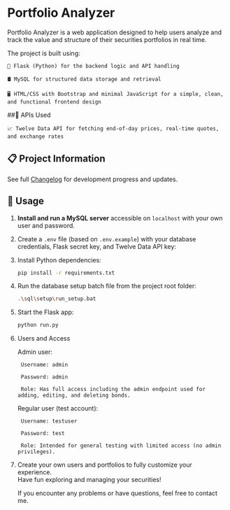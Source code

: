 # Portfolio Analyzer  
Portfolio Analyzer is a web application designed to help users analyze and track the value and structure of their securities portfolios in real time.

The project is built using:

    🐍 Flask (Python) for the backend logic and API handling

    🛢️ MySQL for structured data storage and retrieval

    🖥️ HTML/CSS with Bootstrap and minimal JavaScript for a simple, clean, and functional frontend design

##🔌 APIs Used

    📈 Twelve Data API for fetching end-of-day prices, real-time quotes, and exchange rates

## 📋 Project Information

See full [Changelog](CHANGELOG.md) for development progress and updates.

## 🚀 Usage

1. **Install and run a MySQL server** accessible on `localhost` with your own user and password.

2. Create a `.env` file (based on `.env.example`) with your database credentials, Flask secret key, and Twelve Data API key:

3. Install Python dependencies:

    ```bash
    pip install -r requirements.txt
    ```

4. Run the database setup batch file from the project root folder:

    ```bash
    .\sql\setup\run_setup.bat
    ```

5. Start the Flask app:

    ```bash
    python run.py
    ```

6. Users and Access

    Admin user:

        Username: admin

        Password: admin

        Role: Has full access including the admin endpoint used for adding, editing, and deleting bonds.

    Regular user (test account):

        Username: testuser

        Password: test

        Role: Intended for general testing with limited access (no admin privileges).

7. Create your own users and portfolios to fully customize your experience.  
   Have fun exploring and managing your securities!

   If you encounter any problems or have questions, feel free to contact me.
